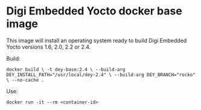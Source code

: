 Digi Embedded Yocto docker base image
=====================================

This image will install an operating system ready to build Digi Embedded Yocto
versions 1.6, 2.0, 2.2 or 2.4.

Build:

`
docker build \
-t dey-base:2.4 \
--build-arg DEY_INSTALL_PATH="/usr/local/dey-2.4" \
--build-arg DEY_BRANCH="rocko" \
--no-cache .
`

Use:

`docker run -it --rm <container-id>`
